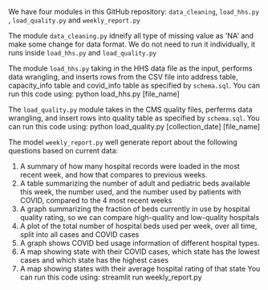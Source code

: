 We have four modules in this GitHub repository: `data_cleaning`, `load_hhs.py` , `load_quality.py` and `weekly_report.py`

The module `data_cleaning.py` idneify all type of missing value as 'NA' and make some change for data format. We do not need to run it individually, it runs inside `load_hhs.py` and `load_quality.py`

The module `load_hhs.py` taking in the HHS data file as the input, performs data wrangling, and inserts rows from the CSV file into address table, capacity_info table and covid_info table as specified by `schema.sql`. You can run this code using: python load_hhs.py [file_name]

The `load_quality.py` module takes in the CMS quality files, perferms data wrangling, and insert rows into quality table as specified by `schema.sql`. You can run this code using: python load_quality.py [collection_date] [file_name]

The model `weekly_report.py` well generate report about the following questions based on current data:
1. A summary of how many hospital records were loaded in the most recent week, and how that compares to previous weeks.
2. A table summarizing the number of adult and pediatric beds available this week, the number used, and the number used by patients with COVID, compared to the 4 most recent weeks
3. A graph summarizing the fraction of beds currently in use by hospital quality rating, so we can compare high-quality and low-quality hospitals
4. A plot of the total number of hospital beds used per week, over all time, split into all cases and COVID cases
5. A graph shows COVID bed usage information of different hospital types.
6. A map showing state with their COVID cases, which state has the lowest cases and which state has the highest cases
7. A map showing states with their average hospital rating of that state
You can run this code using: streamlit run weekly_report.py

